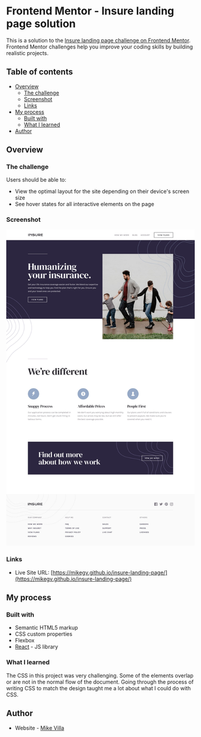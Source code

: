 # Frontend Mentor - Insure landing page solution

This is a solution to the [Insure landing page challenge on Frontend Mentor](https://www.frontendmentor.io/challenges/insure-landing-page-uTU68JV8). Frontend Mentor challenges help you improve your coding skills by building realistic projects. 

## Table of contents

- [Overview](#overview)
  - [The challenge](#the-challenge)
  - [Screenshot](#screenshot)
  - [Links](#links)
- [My process](#my-process)
  - [Built with](#built-with)
  - [What I learned](#what-i-learned)
- [Author](#author)

## Overview

### The challenge

Users should be able to:

- View the optimal layout for the site depending on their device's screen size
- See hover states for all interactive elements on the page

### Screenshot

![screenshot](./design/desktop-design.jpg)

### Links

- Live Site URL: [https://mikegv.github.io/insure-landing-page/](https://mikegv.github.io/insure-landing-page/)

## My process

### Built with

- Semantic HTML5 markup
- CSS custom properties
- Flexbox
- [React](https://reactjs.org/) - JS library

### What I learned

The CSS in this project was very challenging.  Some of the elements overlap or are not in the normal flow of the document. Going through the process of writing CSS to match the design taught me a lot about what I could do with CSS. 

## Author

- Website - [Mike Villa](https://github.com/mikegv)

